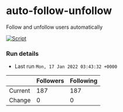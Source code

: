 # auto-follow-unfollow
Follow and unfollow users automatically

[![Script](https://github.com/fbiego/auto-follow-unfollow/actions/workflows/main.yml/badge.svg)](https://github.com/fbiego/auto-follow-unfollow/actions/workflows/main.yml)
### Run details
- Last run `Mon, 17 Jan 2022 03:43:32 +0000`

|  | Followers | Following |
| - | --------- | --------- |
| Current | 187 | 187 |
| Change | 0 | 0|
